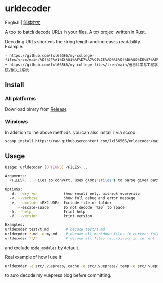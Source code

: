 # urldecoder

English | [简体中文](./docs/README.zh-CN.md)

A tool to batch decode URLs in your files. A toy project written in Rust.

Decoding URLs shortens the string length and increases readability. Example:

```
- https://github.com/lxl66566/my-college-files/tree/main/%E4%BF%A1%E6%81%AF%E7%A7%91%E5%AD%A6%E4%B8%8E%E5%B7%A5%E7%A8%8B%E5%AD%A6%E9%99%A2/%E5%B5%8C%E5%85%A5%E5%BC%8F%E7%B3%BB%E7%BB%9F
+ https://github.com/lxl66566/my-college-files/tree/main/信息科学与工程学院/嵌入式系统
```

## Install

### All platforms

Download binary from [Release](https://github.com/lxl66566/urldecoder/releases).

### Windows

In addition to the above methods, you can also install it via [scoop](https://scoop.sh/):

```sh
scoop install https://raw.githubusercontent.com/lxl66566/urldecoder/main/urldecoder.json
```

## Usage

```sh
Usage: urldecoder [OPTIONS] <FILES>...

Arguments:
  <FILES>...  Files to convert, uses glob("{file}") to parse given pattern

Options:
  -d, --dry-run            Show result only, without overwrite
  -v, --verbose            Show full debug and error message
  -e, --exclude <EXCLUDE>  Exclude file or folder
      --escape-space       Do not decode `%20` to space
  -h, --help               Print help
  -V, --version            Print version

Examples:
urldecoder test/t.md        # decode test/t.md
urldecoder *.md -e my.md    # decode all markdown files in current folder except `my.md`
urldecoder **/*             # decode all files recursively in current folder
```

and exclude `node_modules` by default.

Real example of how I use it:

```sh
urldecoder -e src/.vuepress/.cache -e src/.vuepress/.temp -e src/.vuepress/dist --escape-space 'src/**/*.md'
```

to auto decode my vuepress blog before committing.
